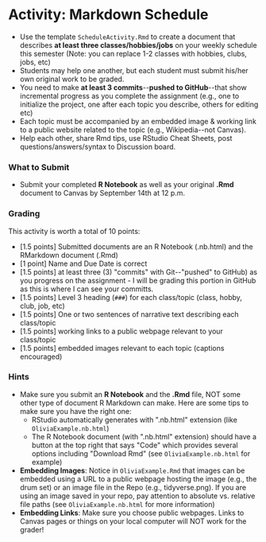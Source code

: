 # Activity: Markdown Schedule

- Use the template `ScheduleActivity.Rmd` to create a document that describes **at least three classes/hobbies/jobs** on your weekly schedule this semester (Note: you can replace 1-2 classes with hobbies, clubs, jobs, etc)
- Students may help one another, but each student must submit his/her own original work to be graded.
- You need to make **at least 3 commits**--**pushed to GitHub**--that show incremental progress as you complete the assignment (e.g., one to initialize the project, one after each topic you describe, others for editing etc)
- Each topic must be accompanied by an embedded image & working link to a public website related to the topic (e.g., Wikipedia--not Canvas).
- Help each other, share Rmd tips, use RStudio Cheat Sheets, post questions/answers/syntax to Discussion board.


### What to Submit

- Submit your completed **R Notebook** as well as your original **.Rmd** document to Canvas by September 14th at 12 p.m.


### Grading

This activity is worth a total of 10 points:

- [1.5 points] Submitted documents are an R Notebook (.nb.html) and the RMarkdown document (.Rmd)
- [1 point] Name and Due Date is correct
- [1.5 points] at least three (3) "commits" with Git--"pushed" to GitHub) as you progress on the assignment  - I will be grading this portion in GitHub as this is where I can see your committs.
- [1.5 points] Level 3 heading (`###`) for each class/topic (class, hobby, club, job, etc)  
- [1.5 points] One or two sentences of narrative text describing each class/topic  
- [1.5 points] working links to a public webpage relevant to your class/topic  
- [1.5 points] embedded images relevant to each topic (captions encouraged)  


### Hints 

- Make sure you submit an **R Notebook** and the **.Rmd** file, NOT some other type of document R Markdown can make.  Here are some tips to make sure you have the right one: 
    - RStudio automatically generates with ".nb.html" extension (like `OliviaExample.nb.html`)
    - The R Notebook document (with ".nb.html" extension) should have a button at the top right that says "Code" which provides several options including "Download Rmd" (see `OliviaExample.nb.html` for example)
- **Embedding Images**: Notice in `OliviaExample.Rmd` that images can be embedded using a URL to a public webpage hosting the image (e.g., the drum set) or an image file in the Repo (e.g., tidyverse.png). If you are using an image saved in your repo, pay attention to absolute vs. relative file paths (see `OliviaExample.nb.html` for more information)
- **Embedding Links**:  Make sure you choose public webpages.  Links to Canvas pages or things on your local computer will NOT work for the grader!

